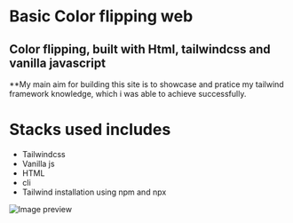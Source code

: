 # Basic Color flipping web
## Color flipping, built with Html, tailwindcss and vanilla javascript
**My main aim for building this site is to showcase and pratice my tailwind framework knowledge, which i was able to achieve successfully.

# Stacks used includes

 * Tailwindcss
 * Vanilla js
 * HTML
 * cli 
 *  Tailwind installation using npm and npx

![Image preview](1.jpg)

